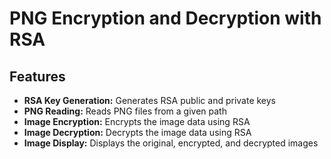 # PNG Encryption and Decryption with RSA

## Features

- **RSA Key Generation:** Generates RSA public and private keys
- **PNG Reading:** Reads PNG files from a given path
- **Image Encryption:** Encrypts the image data using RSA
- **Image Decryption:** Decrypts the image data using RSA
- **Image Display:** Displays the original, encrypted, and decrypted images